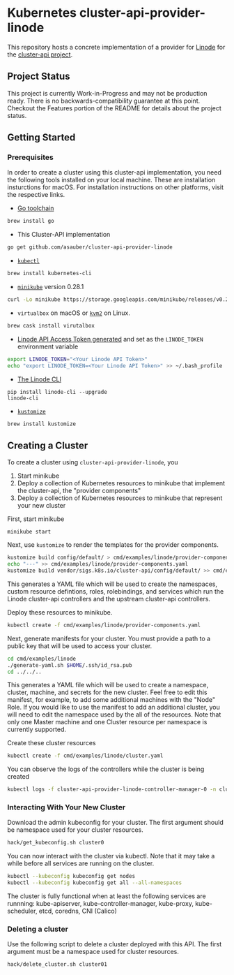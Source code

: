 # Kubernetes cluster-api-provider-linode 

This repository hosts a concrete implementation of a provider for
[Linode](https://www.linode.com/) for the [cluster-api
project](https://github.com/kubernetes-sigs/cluster-api).

## Project Status

This project is currently Work-in-Progress and may not be production ready.
There is no backwards-compatibility guarantee at this point. Checkout the
Features portion of the README for details about the project status.

## Getting Started

### Prerequisites

In order to create a cluster using this cluster-api implementation, you need
the following tools installed on your local machine. These are installation
insturctions for macOS. For installation instructions on other platforms,
visit the respective links.

* [Go toolchain](https://golang.org/doc/install)

```bash
brew install go
```

* This Cluster-API implementation

```bash
go get github.com/asauber/cluster-api-provider-linode
```

* [`kubectl`](https://kubernetes.io/docs/tasks/tools/install-kubectl/)

```bash
brew install kubernetes-cli
```

* [`minikube`](https://kubernetes.io/docs/tasks/tools/install-minikube/) version 0.28.1

```bash
curl -Lo minikube https://storage.googleapis.com/minikube/releases/v0.28.1/minikube-darwin-amd64 && chmod +x minikube && sudo cp minikube /usr/local/bin/ && rm minikube
```

* `virtualbox` on macOS or [`kvm2`](https://github.com/kubernetes/minikube/blob/master/docs/drivers.md) on Linux.

```bash
brew cask install virutalbox
```

* [Linode API Access Token generated](https://cloud.linode.com/profile/tokens) and set as the `LINODE_TOKEN` environment variable

```bash
export LINODE_TOKEN="<Your Linode API Token>"
echo "export LINODE_TOKEN=<Your Linode API Token>" >> ~/.bash_profile
```

* [The Linode CLI](https://www.linode.com/docs/platform/api/using-the-linode-cli/)

```
pip install linode-cli --upgrade
linode-cli
```

* [`kustomize`](https://github.com/kubernetes-sigs/kustomize/blob/master/docs/INSTALL.md)

```bash
brew install kustomize
```

## Creating a Cluster

To create a cluster using `cluster-api-provider-linode`, you

1. Start minikube
1. Deploy a collection of Kubernetes resources to minikube that implement
the cluster-api, the "provider components"
1. Deploy a collection of Kubernetes resources to minikube that represent
your new cluster

First, start minikube

```
minikube start
```

Next, use `kustomize` to render the templates for the provider components.

```bash
kustomize build config/default/ > cmd/examples/linode/provider-components.yaml
echo "---" >> cmd/examples/linode/provider-components.yaml
kustomize build vendor/sigs.k8s.io/cluster-api/config/default/ >> cmd/examples/linode/provider-components.yaml
```

This generates a YAML file which will be used to create the namespaces,
custom resource defintions, roles, rolebindings, and services which run
the Linode cluster-api controllers and the upstream cluster-api controllers.

Deploy these resources to minikube.

```bash
kubectl create -f cmd/examples/linode/provider-components.yaml
```

Next, generate manifests for your cluster. You must provide a path to a
public key that will be used to access your cluster.

```bash
cd cmd/examples/linode
./generate-yaml.sh $HOME/.ssh/id_rsa.pub
cd ../../..
```

This generates a YAML file which will be used to create a namespace, cluster,
machine, and secrets for the new cluster. Feel free to edit this manifest,
for example, to add some additional machines with the "Node" Role. If you
would like to use the manifest to add an additional cluster, you will need to
edit the namespace used by the all of the resources. Note that only one
Master machine and one Cluster resource per namespace is currently supported.

Create these cluster resources

```bash
kubectl create -f cmd/examples/linode/cluster.yaml
```

You can observe the logs of the controllers while the cluster is being
created

```bash
kubectl logs -f cluster-api-provider-linode-controller-manager-0 -n cluster-api-provider-linode-system
```

### Interacting With Your New Cluster

Download the admin kubeconfig for your cluster. The first argument should be
namespace used for your cluster resources.

```bash
hack/get_kubeconfig.sh cluster0
```

You can now interact with the cluster via kubectl. Note that it may take a
while before all services are running on the cluster.

```bash
kubectl --kubeconfig kubeconfig get nodes
kubectl --kubeconfig kubeconfig get all --all-namespaces
```

The cluster is fully functional when at least the following services are
runnning: kube-apiserver, kube-controller-manager, kube-proxy, kube-scheduler,
etcd, coredns, CNI (Calico)

### Deleting a cluster

Use the following script to delete a cluster deployed with this API. The first
argument must be a namespace used for cluster resources.

```bash
hack/delete_cluster.sh cluster01
```
